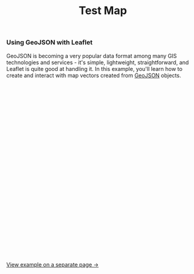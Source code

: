 ﻿---
layout: page
title: Test Map
permalink: /map/
robots: noindex, nofollow
sitemap: false
---

<h3>Using GeoJSON with Leaflet</h3>

<p>GeoJSON is becoming a very popular data format among many GIS technologies and services - it's simple, lightweight, straightforward, and Leaflet is quite good at handling it. In this example, you'll learn how to create and interact with map vectors created from <a href="http://geojson.org/">GeoJSON</a> objects.</p>

<div id="map" class="map" style="height: 450px"></div>

<script src="../examples/sample-geojson-test.js"></script>
<script>

	var radius = 1000;
	var lat = 52.753;
	var lng = 39.298;

	var map = L.map('map', {
		minZoom: 3
	}).setView([lat, lng], 12);

	var osm = L.tileLayer(MB_URL, {
		attribution: MB_ATTR,
		id: 'mapbox.light'
	});

	osm.addTo(map);

	L.control.scale().addTo(map); // Пример отображения масштаба


var sale = new L.LayerGroup();

L.circle([52.753, 39.298], 300, {
  stroke: false,
  fillColor: 'green',
  fillOpacity: 0.7
}).addTo(sale);

L.control.layers({
  "Open Street Map" : osm
}, {
  "just Point": sale
}).addTo(map);

	// control that shows state info on hover
	var info = L.control();

	info.onAdd = function (map) {
		this._div = L.DomUtil.create('div', 'info legend');
		this.update();
		return this._div;
	};

	info.update = function (props) {
		this._div.innerHTML = '<h4>Координаты центра</h4>' +  (props ?
			'lan: ' + props.latlng.lat + '<br />lng: ' + props.latlng.lng : 'Координат нет');
	};

	info.on('click', function (e) {
	    // There event is event object
	    // there e.type === 'click'
	    // there e.lanlng === L.LatLng on map
	    // there e.target.getLatLngs() - your rectangle coordinates
	    // but e.target !== rect
	    info.update(e);
	}).addTo(map);



	var bounds = [[52.505, 39.23], [52.5, 39.25]];

	var rect = L.rectangle(bounds, {
		color: 'blue',
		weight: 1
	}).on('click', function (e) {
	    // There event is event object
	    // there e.type === 'click'
	    // there e.lanlng === L.LatLng on map
	    // there e.target.getLatLngs() - your rectangle coordinates
	    // but e.target !== rect
	    info.update(e);
	    console.info(e);
	}).addTo(map);


	var baseballIcon = L.icon({
		iconUrl: '../examples/geojson/baseball-marker.png',
		iconSize: [32, 37],
		iconAnchor: [16, 37],
		popupAnchor: [0, -28]
	});

	function onEachFeature(feature, layer) {
		var popupContent = "<p>I started out as a GeoJSON <b>" +
				feature.geometry.type + "</b>, but now I'm a Leaflet vector!</p>";

		if (feature.properties && feature.properties.popupContent) {
			popupContent += feature.properties.popupContent;
		}

		layer.bindPopup(popupContent);
	}

	var LineStyle = {
		"color": "#0d0",
		"weight": 6,
		"opacity": 0.35
	};

	L.geoJson(freeBus, {

		style: LineStyle,

		filter: function (feature, layer) {
			if (feature.properties) {
				// If the property "underConstruction" exists and is true, return false (don't render features under construction)
				return feature.properties.underConstruction !== undefined ? !feature.properties.underConstruction : true;
			}
			return false;
		},

		onEachFeature: onEachFeature
	}).addTo(map);

	var coorsLayer = L.geoJson(null, {

		pointToLayer: function (feature, latlng) {
			return L.marker(latlng, {icon: baseballIcon});
		},

		onEachFeature: onEachFeature
	}).addTo(map);

	coorsLayer.addData(coorsField);

	// Мишень в центре экрана
	var circle = new L.circle([lat, lng], radius, {
		color: 'red',
		fillColor: '#f03',
		fillOpacity: 0.2
	});
	map.addLayer(circle);

	map.on("move", function() {
		var center = map.getCenter();
		circle.setLatLng(center);
		console.log(circle._latlng.lat, circle._latlng.lng);
	});

        // L.marker(getRandomLatLng())
	L.marker([52.737227, 39.26419]).addTo(map).bindTooltip("my tooltip text", {direction: 'left', offset: [-250, -250]}).openTooltip();

</script>

<p><a href="../examples/geojson/geojson-example.html">View example on a separate page &rarr;</a></p>
